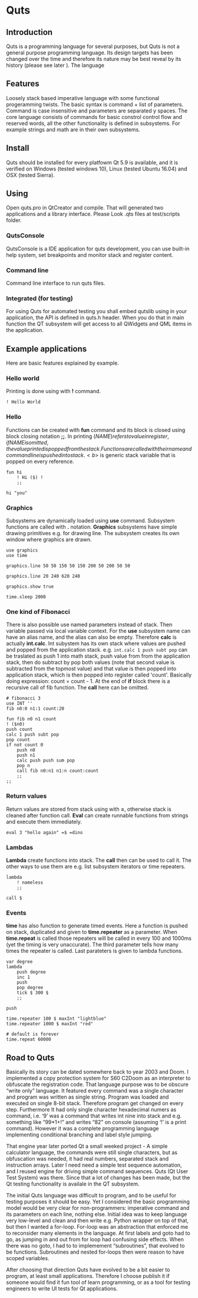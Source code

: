 # Quts

## Introduction
Quts is a programming language for several purposes, but Quts is not a general purpose programming language. Its design targets has been changed over the time and therefore its nature may be best reveal by its history (please see later <Road to Quts>). The language

## Features
Loosely stack based imperative language with some functional progeramming twists. The basic syntax is command + list of parameters. Command is case insensitive and parameters are separated y spaces. The core language consists of commands for basic constrol control flow and reserved words, all the other functionality is defined in subsystems. For example strings and math are in their own subsystems. 

## Install
Quts should be installed for every platfowm Qt 5.9 is available, and it is verified on Windows (tested windows 10), Linux (tested Ubuntu 16.04) and OSX (tested Sierra).

## Using
Open quts.pro in QtCreator and compile. That will generated two applications and a library interface.
Please Look .qts files at test/scripts folder.

### QutsConsole
QutsConsole is a IDE application for quts development, you can use built-in help system, set breakpoints and monitor stack and register content. 

### Command line
Command line interface to run quts files.

### Integrated (for testing)
For using Quts for automated testing you shall embed qutslib using in your application, the API is defined in quts.h header. When you do that in main function the QT subsystem will get access to all QWidgets and QML items in the application. 


## Example applications
Here are basic features explained by example.


### Hello world
Printing is done using with <b>!</b> command. 

```
! Hello World 
```
### Hello
Functions can be created with <b>fun</b> command and its block is closed using block closing notation <b>;;</b>. In printing ($NAME) refers to value in register, if NAME is omitted, the value printed is popped from the stack. Functions are called with their name and command line is pushed into stack. <b>$</b> is generic stack variable that is popped on every reference.

```
fun hi
    ! Hi ($) !
    ;;

hi "you"
```

### Graphics
Subsystems are dynamically loaded using <b>use</b> command. Subsystem functions are called with <b>.</b> notation. <b>Graphics</b> subsystems have simple drawing primitives e.g. for drawing line. The subsystem creates its own window where graphics are drawn. 

```
use graphics
use time

graphics.line 50 50 150 50 150 200 50 200 50 50

graphics.line 20 240 620 240

graphics.show true

time.sleep 2000
```

### One kind of Fibonacci
There is also possible use named parameters instead of stack. Then variable passed via local variable context. For the <b>use</b> subsystem name can have an alias name, and the alias can also be empty. Therefore <b>calc</b> is actually <b>int.calc</b>. Int subystem has its own stack where values are pushed and popped from the application stack. e.g. <code>int.calc 1 push subt pop</code> can be traslated as push 1 into math stack, push value from from the application stack, then do subtract by pop both values (note that second value is subtracted from the topmost value) and that value is then popped into application stack, which is then popped into register called 'count'. Basically doing expression: count = count - 1. At the end of <b>if</b> block there is a recursive call of fib function. The <b>call</b> here can be omitted.

```
# fibonacci 3         				
use INT ''					
fib n0:0 n1:1 count:20				

fun fib n0 n1 count
! ($n0)
push count
calc 1 push subt pop
pop count
if not count 0
    push n0
    push n1
    calc push push sum pop
    pop n
    call fib n0:n1 n1:n count:count
    ;;
;;
```

### Return values
Return values are stored from stack using with <b>=</b>, otherwise stack is cleaned after function call. 
<b>Eval</b> can create runnable functions from strings and execute them immediately.

```
eval 3 "hello again" =$ =dino
```

### Lambdas
<b>Lambda</b> create functions into stack. The <b>call</b> then can be used to call it. The other ways to use them are e.g. list subsystem iterators or time repeaters.

```
lambda
    ! nameless
    ;;

call $
```

### Events
<b>time</b> has also function to generate timed events. Here a function is pushed on stack, duplicated and given to <b>time.repeater</b> as a parameter. When <b>time.repeat</b> is called those repeaters will be called in every 100 and 1000ms (yet the timing is very unaccurate). The third parameter tells how many times the repeater is called. Last parateters is given to lambda functions.

```
var degree
lambda
    push degree
    inc 1
    push
    pop degree
    tick $ 300 $
    ;;

push

time.repeater 100 $ maxInt "lightblue"
time.repeater 1000 $ maxInt "red"

# default is forever
time.repeat 60000
```


## Road to Quts

Basically its story can be dated somewhere back to year 2003 and Doom. I implemented a copy protection system for S60 C2Doom as an interpreter to obfuscate the registration code. That language purpose was to be obscure “write only” language. It featured every command was a single character and program was written as single string. Program was loaded and executed on single 8-bit stack. Therefore program get changed on every step. Furthermore It had only single character hexadecimal numers as command, i.e. ‘9’ was a command that writes int nine into stack and e.g. something like “99*1+!” and writes “82” on console (assuming ‘!’ is a print command). However it was a complete programming language implementing conditional branching and label style jumping.

That engine year later ported Qt a small weeked project - A simple calculator language, the commands were still single characters, but as obfuscation was needed, it had real numbers, separated stack and instruction arrays.  Later I need need a simple test sequence automation, and I reused engine for driving simple command sequences. Quts (Qt User Test System) was there. Since that a lot of changes has been made, but the Qt testing functionality is availale in the QT subsystem. 

The initial Quts language was difficult to program, and to be useful for testing purposes it should be easy. Yet I considered the basic programming model would be very clear for non-programmers: imperative command and its parameters on each line, nothing else.  Initial idea was to keep language very low-level and clean and then write e.g. Python wrapper on top of that, but then I wanted a for-loop. For-loop was an abstraction that enforced me to reconsider many elements in the language. At first labels and goto had to go, as jumping in and out from for loop had confusing side effects. When there was no goto, I had to to implemement “subroutines”, that evolved to be functions. Subroutines and nested for-loops then were reason to have scoped variables.

After choosing that direction Quts have evolved to be a bit easier to program, at least small applications. Therefore I choose publish it if someone would find it fun tool of learn programming, or as a tool for testing engineers to write UI tests for Qt applications. 


